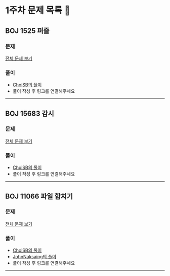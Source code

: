 # 1주차 문제 목록 📝
## BOJ 1525 퍼즐
### 문제
[전체 문제 보기](https://www.acmicpc.net/problem/1525)

### 풀이
- [ChoiSB의 풀이](https://dev-sbee.tistory.com/178)
- 풀이 작성 후 링크를 연결해주세요

___
## BOJ 15683 감시
### 문제
[전체 문제 보기](https://www.acmicpc.net/problem/15683)

### 풀이
- [ChoiSB의 풀이](https://dev-sbee.tistory.com/174)
- 풀이 작성 후 링크를 연결해주세요

___
## BOJ 11066 파일 합치기
### 문제
[전체 문제 보기](https://www.acmicpc.net/problem/11066)
### 풀이
- [ChoiSB의 풀이](https://dev-sbee.tistory.com/176)
- [JohnNaksaing의 풀이](./JohnNaksaing/boj_11066.md)
- 풀이 작성 후 링크를 연결해주세요

___
